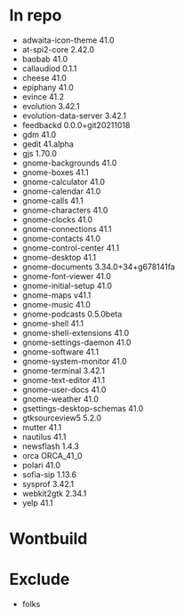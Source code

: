 # In repo
- adwaita-icon-theme 41.0
- at-spi2-core 2.42.0
- baobab 41.0
- callaudiod 0.1.1
- cheese 41.0
- epiphany 41.0
- evince 41.2
- evolution 3.42.1
- evolution-data-server 3.42.1
- feedbackd 0.0.0+git20211018
- gdm 41.0
- gedit 41.alpha
- gjs 1.70.0
- gnome-backgrounds 41.0
- gnome-boxes 41.1
- gnome-calculator 41.0
- gnome-calendar 41.0
- gnome-calls 41.1
- gnome-characters 41.0
- gnome-clocks 41.0
- gnome-connections 41.1
- gnome-contacts 41.0
- gnome-control-center 41.1
- gnome-desktop 41.1
- gnome-documents 3.34.0+34+g678141fa
- gnome-font-viewer 41.0
- gnome-initial-setup 41.0
- gnome-maps v41.1
- gnome-music 41.0
- gnome-podcasts 0.5.0beta
- gnome-shell 41.1
- gnome-shell-extensions 41.0
- gnome-settings-daemon 41.0
- gnome-software 41.1
- gnome-system-monitor 41.0
- gnome-terminal 3.42.1
- gnome-text-editor 41.1
- gnome-user-docs 41.0
- gnome-weather 41.0
- gsettings-desktop-schemas 41.0
- gtksourceview5 5.2.0
- mutter 41.1
- nautilus 41.1
- newsflash 1.4.3
- orca ORCA_41_0
- polari 41.0
- sofia-sip 1.13.6
- sysprof 3.42.1
- webkit2gtk 2.34.1
- yelp 41.1

# Wontbuild

# Exclude
- folks
